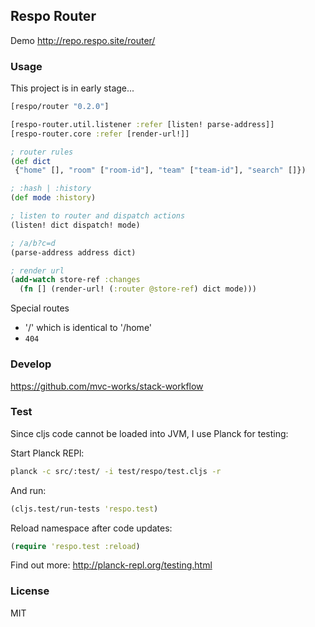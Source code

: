 
Respo Router
----

Demo http://repo.respo.site/router/

### Usage

This project is in early stage...

```clojure
[respo/router "0.2.0"]
```

```clojure
[respo-router.util.listener :refer [listen! parse-address]]
[respo-router.core :refer [render-url!]]
```

```clojure
; router rules
(def dict
 {"home" [], "room" ["room-id"], "team" ["team-id"], "search" []})

; :hash | :history
(def mode :history)

; listen to router and dispatch actions
(listen! dict dispatch! mode)

; /a/b?c=d
(parse-address address dict)

; render url
(add-watch store-ref :changes
  (fn [] (render-url! (:router @store-ref) dict mode)))
```

Special routes

* '/' which is identical to '/home'
* `404`

### Develop

https://github.com/mvc-works/stack-workflow

### Test

Since cljs code cannot be loaded into JVM, I use Planck for testing:

Start Planck REPl:

```bash
planck -c src/:test/ -i test/respo/test.cljs -r
```

And run:

```clojure
(cljs.test/run-tests 'respo.test)
```

Reload namespace after code updates:

```clojure
(require 'respo.test :reload)
```

Find out more: http://planck-repl.org/testing.html

### License

MIT
